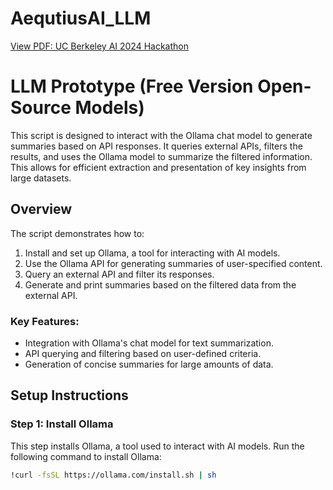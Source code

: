 # AequtiusAI_LLM
[View PDF: UC Berkeley AI 2024 Hackathon](AI2.0HackerGuide.pdf)

# LLM Prototype (Free Version Open-Source Models)

This script is designed to interact with the Ollama chat model to generate summaries based on API responses. It queries external APIs, filters the results, and uses the Ollama model to summarize the filtered information. This allows for efficient extraction and presentation of key insights from large datasets.

## Overview

The script demonstrates how to:
1. Install and set up Ollama, a tool for interacting with AI models.
2. Use the Ollama API for generating summaries of user-specified content.
3. Query an external API and filter its responses.
4. Generate and print summaries based on the filtered data from the external API.

### Key Features:
- Integration with Ollama's chat model for text summarization.
- API querying and filtering based on user-defined criteria.
- Generation of concise summaries for large amounts of data.

## Setup Instructions

### Step 1: Install Ollama
This step installs Ollama, a tool used to interact with AI models. Run the following command to install Ollama:

```bash
!curl -fsSL https://ollama.com/install.sh | sh

